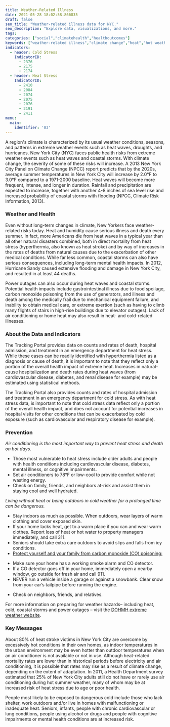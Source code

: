 ```yaml
---
title: Weather-Related Illness
date: 2021-05-28 18:02:58.866835
draft: false
seo_title: "Weather-related illness data for NYC."
seo_description: "Explore data, visualizations, and more."
tags: 
categories: ["social","climatehealth","healthoutcomes"]
keywords: ["weather-related illness","climate change","heat","hot weather","cold weather","cold","mortality","social","hospitalizations","emergency department visits","summer","winter"]
indicators:
  - header: Cold Stress
    IndicatorID:
      - 2376
      - 2175
      - 2174
  - header: Heat Stress
    IndicatorID:
      - 2410
      - 2084
      - 2074
      - 2075
      - 2076
      - 2191
      - 2411
menu:
  main:
    identifier: '03'
---
```


A region's climate is characterized by its usual weather conditions, seasons, and patterns in extreme weather events such as heat waves, droughts, and hurricanes. New York City (NYC) faces public health risks from extreme weather events such as heat waves and coastal storms. With climate change, the severity of some of these risks will increase. A 2013 New York City Panel on Climate Change (NPCC) report predicts that by the 2020s, average summer temperatures in New York City will increase by 2.0°F to 3.0°F compared to a 1971-2000 baseline. Heat waves will become more frequent, intense, and longer in duration. Rainfall and precipitation are expected to increase, together with another 4-8 inches of sea level rise and increased probability of coastal storms with flooding (NPCC, Climate Risk Information, 2013).

### Weather and Health

Even without long-term changes in climate, New Yorkers face weather-related risks today. Heat and humidity cause serious illness and death every summer. In fact, more Americans die from heat waves in a typical year than all other natural disasters combined, both in direct mortality from heat stress (hyperthermia, also known as heat stroke) and by way of increases in the rates of deaths from natural causes due to the exacerbation of other medical conditions. While far less common, coastal storms can also have serious consequences, including long-term mental health impacts. In 2012, Hurricane Sandy caused extensive flooding and damage in New York City, and resulted in at least 44 deaths.

Power outages can also occur during heat waves and coastal storms. Potential health impacts include gastrointestinal illness due to food spoilage, carbon monoxide poisoning from the use of generators, and illness and death among the medically frail due to mechanical equipment failure, and inability to obtain medical care, or extreme exertion (such as having to climb many flights of stairs in high-rise buildings due to elevator outages). Lack of air conditioning or home heat may also result in heat- and cold-related illnesses.

### About the Data and Indicators

The Tracking Portal provides data on counts and rates of death, hospital admission, and treatment in an emergency department for heat stress. While these cases can be readily identified with hyperthermia listed as a diagnosis or cause of death, it is important to note that they reflect only a portion of the overall health impact of extreme heat. Increases in natural-cause hospitalization and death rates during heat waves (from cardiovascular disease, diabetes, and renal disease for example) may be estimated using statistical methods.

The Tracking Portal also provides counts and rates of hospital admission and treatment in an emergency department for cold stress. As with heat stress data, is important to note that cold stress data reflect only a portion of the overall health impact, and does not account for potential increases in hospital visits for other conditions that can be exacerbated by cold exposure (such as cardiovascular and respiratory disease for example).

### Prevention
*Air conditioning is the most important way to prevent heat stress and death on hot days.*

* Those most vulnerable to heat stress include older adults and people with health conditions including cardiovascular disease, diabetes, mental illness, or cognitive impairments.
* Set air conditioners to 78°F or low-cool to provide comfort while not wasting energy.
* Check on family, friends, and neighbors at-risk and assist them in staying cool and well hydrated.

*Living without heat or being outdoors in cold weather for a prolonged time can be dangerous.* 

* Stay indoors as much as possible. When outdoors, wear layers of warm clothing and cover exposed skin.
* If your home lacks heat, get to a warm place if you can and wear warm clothes. Report loss of heat or hot water to property managers immediately, and call 311.
* Seniors should take extra care outdoors to avoid slips and falls from icy conditions.
* [Protect yourself and your family from carbon monoxide (CO) poisoning:](http://www1.nyc.gov/assets/doh/downloads/pdf/public/dohmhnews10-01.pdf)
+ Make sure your home has a working smoke alarm and CO detector.
+ If a CO detector goes off in your home, immediately open a nearby window, go outside for fresh air and call 911.
+ NEVER run a vehicle inside a garage or against a snowbank. Clear snow from your car’s tailpipe before running the engine.
* Check on neighbors, friends, and relatives.

For more information on preparing for weather hazards– including heat, cold, coastal storms and power outages – visit the [DOHMH extreme weather website](http://www1.nyc.gov/site/doh/health/emergency-preparedness/threats.page).

### Key Messages

About 80% of heat stroke victims in New York City are overcome by excessively hot conditions in their own homes, as indoor temperatures in the urban environment may be even hotter than outdoor temperatures when an air conditioner is not available or not in use. Although heat-related mortality rates are lower than in historical periods before electricity and air conditioning, it is possible that rates may rise as a result of climate change, depending on the extent of adaptation. In 2011, a Health Department survey estimated that 25% of New York City adults still do not have or rarely use air conditioning during hot summer weather, many of whom may be at increased risk of heat stress due to age or poor health.

People most likely to be exposed to dangerous cold include those who lack shelter, work outdoors and/or live in homes with malfunctioning or inadequate heat. Seniors, infants, people with chronic cardiovascular or lung conditions, people using alcohol or drugs and people with cognitive impairments or mental health conditions are at increased risk.